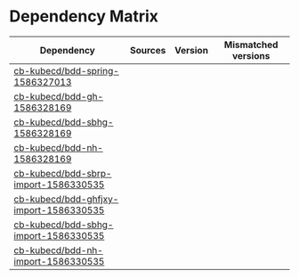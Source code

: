 # Dependency Matrix

Dependency | Sources | Version | Mismatched versions
---------- | ------- | ------- | -------------------
[cb-kubecd/bdd-spring-1586327013](https://github.com/cb-kubecd/bdd-spring-1586327013.git) |  | []() | 
[cb-kubecd/bdd-gh-1586328169](https://github.com/cb-kubecd/bdd-gh-1586328169.git) |  | []() | 
[cb-kubecd/bdd-sbhg-1586328169](https://github.com/cb-kubecd/bdd-sbhg-1586328169.git) |  | []() | 
[cb-kubecd/bdd-nh-1586328169](https://github.com/cb-kubecd/bdd-nh-1586328169.git) |  | []() | 
[cb-kubecd/bdd-sbrp-import-1586330535](https://github.com/cb-kubecd/bdd-sbrp-import-1586330535.git) |  | []() | 
[cb-kubecd/bdd-ghfjxy-import-1586330535](https://github.com/cb-kubecd/bdd-ghfjxy-import-1586330535.git) |  | []() | 
[cb-kubecd/bdd-sbhg-import-1586330535](https://github.com/cb-kubecd/bdd-sbhg-import-1586330535.git) |  | []() | 
[cb-kubecd/bdd-nh-import-1586330535](https://github.com/cb-kubecd/bdd-nh-import-1586330535.git) |  | []() | 
